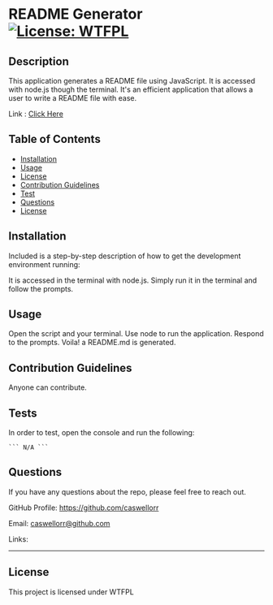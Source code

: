 
  # README Generator [![License: WTFPL](https://img.shields.io/badge/License-WTFPL-brightgreen.svg)](http://www.wtfpl.net/about/)
  ## Description

  This application generates a README file using JavaScript. It is accessed with node.js though the terminal. It's an efficient application that allows a user to write a README file with ease.

  Link : [Click Here]( https://drive.google.com/file/d/1q23XVz87t8DheZu0XLY49R5ue_tzX62u/view?usp=sharing)
 
  ## Table of Contents

  * [Installation](#installation)
  * [Usage](#usage)
  * [License](#license)
  * [Contribution Guidelines](#contribution-guidelines)
  * [Test](#test)
  * [Questions](#questions)
  * [License](#license)
 
  ## Installation

  Included is a step-by-step description of how to get the development environment running:

  It is accessed in the terminal with node.js. Simply run it in the terminal and follow the prompts.

  ## Usage

  Open the script and your terminal. Use node to run the application. Respond to the prompts. Voila! a README.md is generated.

  ## Contribution Guidelines

  Anyone can contribute.
 
  ## Tests

  In order to test, open the console and run the following:

    ``` N/A ```

  ## Questions

  If you have any questions about the repo, please feel free to reach out.

  GitHub Profile: https://github.com/caswellorr

  Email: caswellorr@github.com

  Links: 

--- 

  ## License

  This project is licensed under WTFPL 
  
  